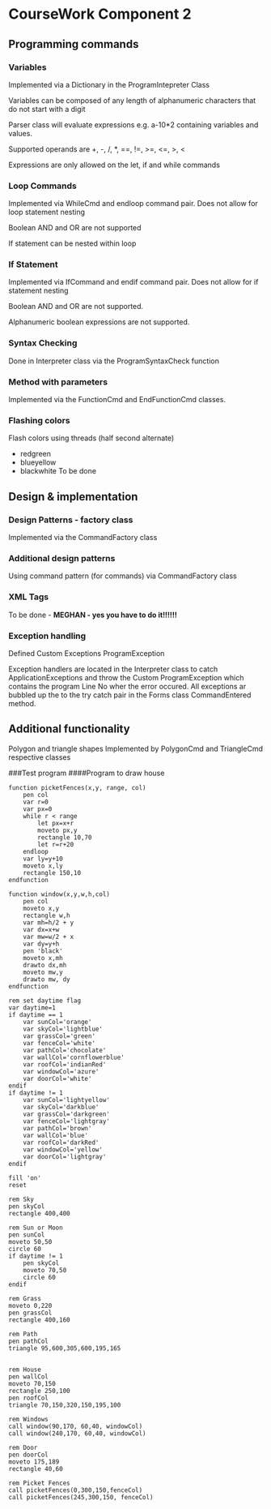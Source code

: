 ﻿# CourseWork Component 2

## Programming commands
### Variables
Implemented via a Dictionary in the ProgramIntepreter Class

Variables can be composed of any length of alphanumeric characters that do not start with a digit  

Parser class will evaluate expressions e.g. a-10*2 containing variables and values.

Supported operands are +, -, /, *, ==, !=, >=, <=, >, <

Expressions are only allowed on the let, if and while commands
### Loop Commands
Implemented via WhileCmd and endloop command pair. Does not allow for loop statement nesting

Boolean AND and OR are not supported

If statement can be nested within loop
### If Statement
Implemented via IfCommand and endif command pair. Does not allow for if statement nesting

Boolean AND and OR are not supported.

Alphanumeric boolean expressions are not supported.
### Syntax Checking
Done in Interpreter class via the ProgramSyntaxCheck function
### Method with parameters
Implemented via the FunctionCmd and EndFunctionCmd classes. 
### Flashing colors
Flash colors using threads (half second alternate)
- redgreen
- blueyellow
- blackwhite
To be done
## Design & implementation
### Design Patterns - factory class
Implemented via the CommandFactory class
### Additional design patterns
Using command pattern (for commands) via CommandFactory class
### XML Tags
To be done - **MEGHAN - yes you have to do it!!!!!!**

### Exception handling
Defined Custom Exceptions
ProgramException

Exception handlers are located in the Interpreter class to catch ApplicationExceptions and throw the Custom ProgramException which contains the program Line No wher the error occured.
All exceptions ar bubbled up the to the try catch pair in the Forms class CommandEntered method.
## Additional functionality
Polygon and triangle shapes Implemented by PolygonCmd and TriangleCmd respective classes

###Test program
####Program to draw house

    function picketFences(x,y, range, col)
        pen col
        var r=0
        var px=0
        while r < range
            let px=x+r
            moveto px,y
            rectangle 10,70
            let r=r+20
        endloop
        var ly=y+10
        moveto x,ly
        rectangle 150,10
    endfunction
    
    function window(x,y,w,h,col)
        pen col
        moveto x,y
        rectangle w,h
        var mh=h/2 + y
        var dx=x+w
        var mw=w/2 + x
        var dy=y+h
        pen 'black'
        moveto x,mh
        drawto dx,mh
        moveto mw,y
        drawto mw, dy
    endfunction
    
    rem set daytime flag
    var daytime=1
    if daytime == 1
        var sunCol='orange'
        var skyCol='lightblue'
        var grassCol='green'
        var fenceCol='white'
        var pathCol='chocolate'
        var wallCol='cornflowerblue'
        var roofCol='indianRed'
        var windowCol='azure'
        var doorCol='white'
    endif
    if daytime != 1
        var sunCol='lightyellow'
        var skyCol='darkblue'
        var grassCol='darkgreen'
        var fenceCol='lightgray'
        var pathCol='brown'
        var wallCol='blue'
        var roofCol='darkRed'
        var windowCol='yellow'
        var doorCol='lightgray'
    endif
    
    fill 'on'
    reset
    
    rem Sky
    pen skyCol
    rectangle 400,400
    
    rem Sun or Moon
    pen sunCol
    moveto 50,50
    circle 60
    if daytime != 1
        pen skyCol
        moveto 70,50
        circle 60
    endif
    
    rem Grass
    moveto 0,220
    pen grassCol
    rectangle 400,160
    
    rem Path
    pen pathCol
    triangle 95,600,305,600,195,165
    
    
    rem House
    pen wallCol
    moveto 70,150
    rectangle 250,100
    pen roofCol
    triangle 70,150,320,150,195,100
    
    rem Windows
    call window(90,170, 60,40, windowCol)
    call window(240,170, 60,40, windowCol)
    
    rem Door
    pen doorCol
    moveto 175,189
    rectangle 40,60
    
    rem Picket Fences
    call picketFences(0,300,150,fenceCol)
    call picketFences(245,300,150, fenceCol)